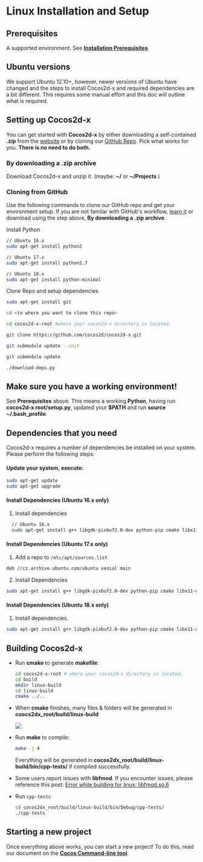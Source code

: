 # Linux Installation and Setup

## Prerequisites
A supported environment. See **[Installation Prerequisites](prerequisites.md)**

## Ubuntu versions
We support Ubuntu 12.10+, however, newer versions of Ubuntu have changed and the steps to install Cocos2d-x and required dependencies are a bit different. This requires some manual effort and this doc will outline what is required.

## Setting up Cocos2d-x
You can get started with __Cocos2d-x__ by either downloading a self-contained __.zip__ from the [website](https://cocos2d-x.org/download) or by cloning our
[GitHub Repo](https://github.com/cocos2d/cocos2d-x). Pick what works for you. __There is no need to do both.__

### By downloading a .zip archive
Download Cocos2d-x and unzip it. (maybe: __~/__ or __~/Projects__ )

### Cloning from GitHub
Use the following commands to clone our GitHub repo and get your environment setup. If you are not familar with GitHub's workflow, [learn it](https://guides.github.com/activities/hello-world/) or download
using the step above, __By downloading a .zip archive__.

Install Python
```sh
// Ubuntu 16.x
sudo apt-get install python2

// Ubuntu 17.x
sudo apt-get install python2.7

// Ubuntu 18.x
sudo apt-get install python-minimal
```

Clone Repo and setup dependencies
```sh
sudo apt-get install git

cd <to where you want to clone this repo>

cd cocos2d-x-root #where your cocos2d-x directory is located.

git clone https://github.com/cocos2d/cocos2d-x.git

git submodule update --init

git submodule update

./download-deps.py
```

## Make sure you have a working environment!
See __Prerequisites__ above. This means a working __Python__, having run __cocos2d-x root/setup.py__, updated your __$PATH__ and run __source ~/.bash_profile__.

## Dependencies that you need
Cocos2d-x requires a number of dependencies be installed on your system. Please perform the following steps:

#### Update your system, execute:

  ```sh
  sudo apt-get update
  sudo apt-get upgrade
  ```

#### Install Dependencies __(Ubuntu 16.x only)__

1. Install dependencies
```sh
  // Ubuntu 16.x
  sudo apt-get install g++ libgdk-pixbuf2.0-dev python-pip cmake libx11-dev libxmu-dev libglu1-mesa-dev libgl2ps-dev libxi-dev libzip-dev libpng-dev libcurl4-gnutls-dev libfontconfig1-dev libsqlite3-dev libglew-dev libssl-dev libgtk-3-dev libglfw3 libglfw3-dev xorg-dev
```

#### Install Dependencies __(Ubuntu 17.x only)__

1. Add a repo to `/etc/apt/sources.list`

  ```sh
  deb //cz.archive.ubuntu.com/ubuntu xenial main
  ```
2. Install Dependencies

  ```sh
  sudo apt-get install g++ libgdk-pixbuf2.0-dev python-pip cmake libx11-dev libxmu-dev libglu1-mesa-dev libgl2ps-dev libxi-dev libzip-dev libpng-dev libcurl4-gnutls-dev libfontconfig1-dev libsqlite3-dev libglew-dev libssl-dev libgtk-3-dev libglfw3 libglfw3-dev xorg-dev
  ```

#### Install Dependencies __(Ubuntu 18.x only)__

1. Install dependencies.

  ```sh
  sudo apt-get install g++ libgdk-pixbuf2.0-dev python-pip cmake libx11-dev libxmu-dev libglu1-mesa-dev libgl2ps-dev libxi-dev libzip-dev libpng-dev libcurl4-gnutls-dev libfontconfig1-dev libsqlite3-dev libglew-dev libssl-dev libgtk-3-dev libglfw3 libglfw3-dev xorg-dev
  ```

## Building Cocos2d-x
* Run __cmake__ to generate __makefile__:

  ```sh
  cd cocos2d-x-root # where your cocos2d-x directory is located.
  cd build
  mkdir linux-build
  cd linux-build
  cmake ../..
  ```

* When __cmake__ finishes, many files & folders will be generated in __coocs2dx_root/build/linux-build__

    ![](Linux-img/1.png "")

* Run __make__ to compile:

  ```sh
  make -j 4
  ```

  Everything will be generated in __cocos2dx_root/build/linux-build/bin/cpp-tests/__
  if compiled successfully.

* Some users report issues with __libfmod__. If you encounter issues, please reference this post: [Error while building for linux: libfmod.so.6](https://discuss.cocos2d-x.org/t/error-while-building-for-linux-libfmod-so-6/26553/31?u=doyoque)

* Run `cpp-tests`

  ```sh
  cd cocos2dx_root/build/linux-build/bin/Debug/cpp-tests/
  ./cpp-tests
  ```

## Starting a new project
Once everything above works, you can start a new project! To do this, read our document on the **[Cocos Command-line tool](../editors_and_tools/cocosCLTool.md)**.
